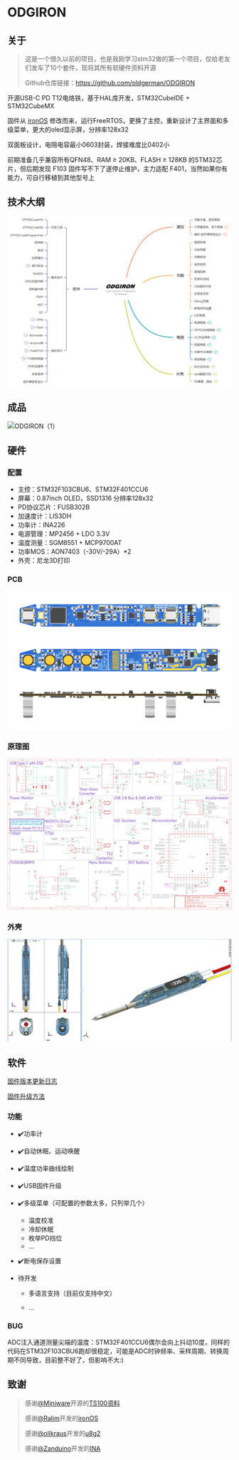 # ODGIRON

## 关于

> 这是一个很久以前的项目，也是我刚学习stm32做的第一个项目，仅给老友们发车了10个套件，现将其所有软硬件资料开源
>
> Github仓库链接：https://github.com/oldgerman/ODGIRON

开源USB-C PD T12电烙铁，基于HAL库开发，STM32CubeIDE + STM32CubeMX

固件从 [ironOS](https://github.com/Ralim/IronOS) 修改而来，运行FreeRTOS，更换了主控，重新设计了主界面和多级菜单，更大的oled显示屏，分辨率128x32

双面板设计，电阻电容最小0603封装，焊接难度比0402小

前期准备几乎兼容所有QFN48、RAM ≥ 20KB、FLASH ≥ 128KB 的STM32芯片，但后期发现 F103 固件写不下了遂停止维护，主力适配 F401，当然如果你有能力，可自行移植到其他型号上

## 技术大纲

![ODGIRON技术大纲_21-06-27](Images/ODGIRON技术大纲_21-06-27.png)

## 成品

![ODGIRON（1）](Images/ODGIRON（0）.png)

## 硬件

### 配置

- 主控：STM32F103CBU6、STM32F401CCU6
- 屏幕：0.87inch OLED，SSD1316 分辨率128x32
- PD协议芯片：FUSB302B
- 加速度计：LIS3DH
- 功率计：INA226
- 电源管理：MP2456 + LDO 3.3V
- 温度测量：SGM8551 + MCP9700AT
- 功率MOS：AON7403（-30V/-29A）*2
- 外壳：尼龙3D打印

### PCB

![ODGIRON_F4x1_v1.0_Kicad_3D-view-clear](Hardware/PCB_Project/ODGIRON-v1.0-F4x1-0412/Images/ODGIRON_F4x1_v1.0_Kicad_3D-view-clear.png)

### 原理图

![sch_F4x1](Hardware/PCB_Project/ODGIRON-v1.0-F4x1-0412/Images/sch_F4x1.png)

### 外壳

![ODGIRON_SW0](Images/ODGIRON_SW0.png)

## 软件

[固件版本更新日志](https://github.com/oldgerman/ODGIRON/blob/master/Notes/firmware_logs.md)

[固件升级方法](https://github.com/oldgerman/ODGIRON/blob/master/Notes/firmware_upgrade.md)

### 功能

- :heavy_check_mark:功率计

- :heavy_check_mark:自动休眠、运动唤醒

- :heavy_check_mark:温度功率曲线绘制

- :heavy_check_mark:USB固件升级

- :heavy_check_mark:多级菜单（可配置的参数太多，只列举几个）

  - 温度校准
  - 冷却休眠
  - 枚举PD挡位
  - ...

- :heavy_check_mark:断电保存设置

- 待开发

  - 多语言支持（目前仅支持中文）

  - ...

### BUG

ADC注入通道测量尖端的温度：STM32F401CCU6偶尔会向上抖动10度，同样的代码在STM32F103CBU6跑却很稳定，可能是ADC时钟频率、采样周期、转换周期不同导致，目前整不好了，但影响不大:)

## 致谢

> 感谢[@Miniware](http://www.miniware.com.cn/)开源的[TS100资料](http://www.minidso.com/forum.php?mod=viewthread&tid=892)
>
> 感谢[@Ralim](https://github.com/Ralim)开发的[ironOS](https://github.com/Ralim/IronOS)
>
> 感谢[@olikraus](https://github.com/olikraus)开发的[u8g2](https://github.com/olikraus/u8g2)
>
> 感谢[@Zanduino](https://github.com/Zanduino)开发的[INA](https://github.com/Zanduino/INA)

